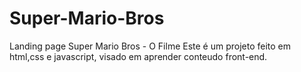 # Super-Mario-Bros
Landing page Super Mario Bros - O Filme
 Este é um projeto feito em html,css e javascript, visado em aprender conteudo front-end.
